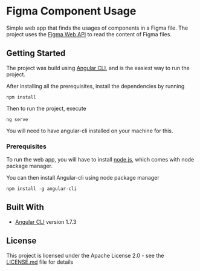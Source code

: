 # Figma Component Usage

Simple web app that finds the usages of components in a Figma file. The project uses the [Figma Web API](https://www.figma.com/developers) to read the content of Figma files.

## Getting Started

The project was build using [Angular CLI](https://github.com/angular/angular-cli), and is the easiest way to run the project.

After installing all the prerequisites, install the dependencies by running
```
npm install
```

Then to run the project, execute
```
ng serve
```
You will need to have angular-cli installed on your machine for this.

### Prerequisites

To run the web app, you will have to install [node.js]( https://nodejs.org/en/), which comes with node package manager. 

You can then install Angular-cli using node package manager
```
npm install -g angular-cli
```

## Built With

* [Angular CLI](https://github.com/angular/angular-cli) version 1.7.3

## License

This project is licensed under the Apache License 2.0 - see the [LICENSE.md](LICENSE.md) file for details
